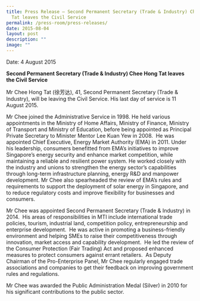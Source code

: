 ```yaml
---
title: Press Release – Second Permanent Secretary (Trade & Industry) Chee Hong
  Tat leaves the Civil Service
permalink: /press-room/press-releases/
date: 2015-08-04
layout: post
description: ""
image: ""
---
```

Date: 4 August 2015

**Second Permanent Secretary (Trade & Industry) Chee Hong Tat leaves the Civil Service** 

Mr Chee Hong Tat (徐芳达), 41, Second Permanent Secretary (Trade & Industry), will be leaving the Civil Service. His last day of service is 11 August 2015.

Mr Chee joined the Administrative Service in 1998. He held various appointments in the Ministry of Home Affairs, Ministry of Finance, Ministry of Transport and Ministry of Education, before being appointed as Principal Private Secretary to Minister Mentor Lee Kuan Yew in 2008.  He was appointed Chief Executive, Energy Market Authority (EMA) in 2011. Under his leadership, consumers benefitted from EMA’s initiatives to improve Singapore’s energy security and enhance market competition, while maintaining a reliable and resilient power system. He worked closely with the industry and unions to strengthen the energy sector’s capabilities through long-term infrastructure planning, energy R&D and manpower development. Mr Chee also spearheaded the review of EMA’s rules and requirements to support the deployment of solar energy in Singapore, and to reduce regulatory costs and improve flexibility for businesses and consumers. 

Mr Chee was appointed Second Permanent Secretary (Trade & Industry) in 2014.  His areas of responsibilities in MTI include international trade policies, tourism, industrial land, competition policy, entrepreneurship and enterprise development.  He was active in promoting a business-friendly environment and helping SMEs to raise their competitiveness through innovation, market access and capability development.  He led the review of the Consumer Protection (Fair Trading) Act and proposed enhanced measures to protect consumers against errant retailers.  As Deputy Chairman of the Pro-Enterprise Panel, Mr Chee regularly engaged trade associations and companies to get their feedback on improving government rules and regulations.   

Mr Chee was awarded the Public Administration Medal (Silver) in 2010 for his significant contributions to the public sector.